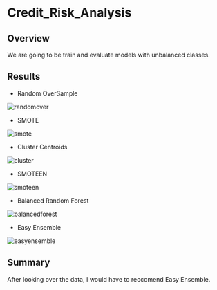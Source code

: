# Credit_Risk_Analysis
## Overview
We are going to be train and evaluate models with unbalanced classes.
## Results
- Random OverSample

![randomover](https://user-images.githubusercontent.com/83259639/131279900-2783ee46-6e05-4e52-974a-95ad23f9e1ac.PNG)
- SMOTE

![smote](https://user-images.githubusercontent.com/83259639/131279938-3f4e9b9d-d26a-4dc1-b5d1-5eefd390b12e.PNG)
- Cluster Centroids

![cluster](https://user-images.githubusercontent.com/83259639/131280066-70d1d2c2-3783-421f-9692-c2590d3869cd.PNG)
- SMOTEEN

![smoteen](https://user-images.githubusercontent.com/83259639/131280098-883d769d-078f-48bd-ad2a-0f2096dbc106.PNG)
- Balanced Random Forest

![balancedforest](https://user-images.githubusercontent.com/83259639/131280163-5c492722-f3e9-4f8c-b60e-d5223ed679f8.PNG)
- Easy Ensemble

![easyensemble](https://user-images.githubusercontent.com/83259639/131280203-63b1eaea-5636-4c23-80cd-89a97dff4a0b.PNG)

## Summary
After looking over the data, I would have to reccomend Easy Ensemble.
